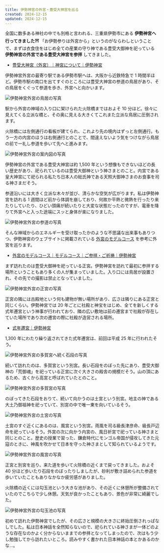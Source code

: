 ```yaml
---
title: 伊勢神宮の外宮・豊受⼤神宮を巡る
created: 2024-12-15
updated: 2024-12-15
---
```


全国に数多ある神社の中でも別格と言われる、三重県伊勢市にある **伊勢神宮へ行ってきました⛩️** 「お伊勢参りは外宮から」というのがならわしということで、まずは衣食住をはじめ全ての産業の守り神である豊受大御神を祀っている **伊勢神宮の外宮である豊受大神宮を参拝** してきました。

- [豊受大神宮（外宮）｜神宮について｜伊勢神宮](https://www.isejingu.or.jp/about/geku/)

伊勢神宮外宮の最寄り駅である伊勢市駅へは、大阪から近鉄特急で 1 時間半ほど。伊勢市駅の南口を出てすぐのところには豊受大神宮の参道の鳥居があり、その鳥居をくぐって参道を歩き、外宮へと向かいます。

![伊勢神宮外宮の鳥居の写真](2056b775-2670-4080-e877-2cc9c08e2f00)

駅から外宮の神域の入り口に架けられた火除橋まではおよそ 10 分ほど。徐々に見えてくる立派な橋と、その奥に見える大きくてこれまた立派な鳥居に圧倒されます。

火除橋には左側通行の看板が建てられ、これより先の境内はずっと左側通行。もう一方の内宮のほうは右側通行とのことで、間違えないよう気をつけながら鳥居の前で一礼し参道を歩いて先へと進みます。

![伊勢神宮外宮の案内図の写真](b50c3d1b-dbb6-4c81-7ea8-6242621e0e00)

伊勢神宮の外宮である豊受⼤神宮は約 1,500 年という想像もできないほどの長い歴史があり、祀られているのは豊受大御神という神さまとのこと。内宮である皇大神宮にて祀られる私たち日本人の総氏神である天照大御神さまのお食事を司る神さまだそう。

参道沿いには大きく立派な木々が並び、清らかな空気が広がります。私は伊勢神宮を訪れる 1 週間ほど前から体調を崩しており、何故か平熱と微熱を行ったり来たりしていたり、ひどい頭痛が続いたりと大変な状態だったのですが、電車を降りて外宮へと入った途端にスッと身体が楽になりました。

![伊勢神宮外宮の参道の写真](638550c9-fb1d-4e27-13c7-58b509dcab00)

そんな神域からのエネルギーを受け取ったかのような不思議な出来事もありつつ、伊勢神宮のウェブサイトに掲載されている [外宮のモデルコース](https://www.isejingu.or.jp/visit/course/geku.html) を参考に外宮を巡ります。

- [外宮のモデルコース｜モデルコース｜ご参拝・ご祈祷｜伊勢神宮](https://www.isejingu.or.jp/visit/course/geku.html)

まず訪れたのは豊受大御神を祀っている正宮。伊勢神宮を訪れて最初に参拝する場所ということもあり多くの人が集まっていました。入り口には鳥居が設置され、その先での撮影は禁止となっていました。

![伊勢神宮外宮の正宮の写真](92b931a4-571a-4b77-313c-792b36aa4b00)

正宮の隣には古殿地という何も建物が無い場所があり、広さは隣りにある正宮と同じくらい。伊勢神宮では 20 年ごとに社殿と神宝をはじめ、全てを新しくする式年遷宮という神事が行われており、隣の広い敷地は前の遷宮まで社殿が存在していた場所であり次の遷宮の際に社殿が造営される場所。

- [式年遷宮｜伊勢神宮](https://www.isejingu.or.jp/sengu/index.html)

1,300 年にわたり繰り返されてきた式年遷宮は、前回は平成 25 年に行われたそう。

![伊勢神宮外宮の多賀宮へ続く石段の写真](50da4dd2-a5d0-483b-33a8-e714f06d8300)

続いて訪れたのは、多賀宮という別宮。長い石段をのぼった先にあり、豊受大御神の「荒御魂」を祀っている正宮に次ぐ大きさの殿舎の規模だそう。山の頂にあるため、古くから高宮と呼ばれていたとのこと。

![伊勢神宮外宮の多賀宮の写真](08c42abb-b3f2-4729-5a31-7cdd88142c00)

のぼってきた石段をおりて、続いて向かうのは土宮という別宮。地主の神である大土乃御祖神を祀っていて、別宮の中で唯一東を向いているそう。

![伊勢神宮外宮の土宮の写真](73960c28-d216-488a-ce1c-c6ea97cfd100)

土宮のすぐ近くにあるのは、風宮という別宮。雨風を司る級長津彦命、級長戸辺命を祀っているそう。外宮の次に向かう内宮の、風日祈宮で祀っている神さまと同じとのこと。歴史の授業で習った、鎌倉時代にモンゴル帝国が侵攻してきた元寇のときに、神風を吹かせて日本を守った神さまとして知られているようです。

![伊勢神宮外宮の風宮の写真](e477e076-2854-444e-d28f-cd28dac79000)

正宮と別宮を巡り、来た道を歩いて火除橋の近くまで戻ってきました。およそ 40 分ほど歩いたり石段をのぼったりしましたが、砂利が敷き詰められた参道を歩いていたこともありなかなか疲労感がありました。

火除橋の近くには勾玉池という大きな池があり、その近くに休憩所が整備されていたのでこちらで少し休憩。天気が良かったこともあり、景色が非常に綺麗でした。

![伊勢神宮外宮の勾玉池の写真](3ed61b56-0d0c-471e-9f6f-dc1cad2e5600)

初めて訪れた伊勢神宮でしたが、その広さと規模の大きさに終始圧倒されっぱなしでした。私は日本神話を全然知らないので、祀られている神さまが一体どのような存在なのかよく分からないままでの参拝となってしまったので、次はもう少し勉強してから訪れたいところ。読みやすく書かれた日本神話の本とかあるのかな…。
